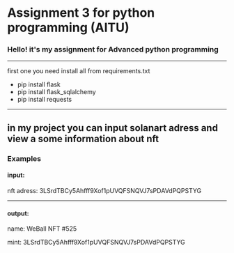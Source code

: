# Assignment 3 for python programming (AITU)
 
### Hello! it's my assignment for Advanced python programming

---
first one you need install all from requirements.txt
* pip install flask 
* pip install flask_sqlalchemy
* pip install requests
---

in my project you can input solanart adress
and view a some information about nft
---
### Examples
#### input:

nft adress: 3LSrdTBCy5Ahfff9Xof1pUVQFSNQVJ7sPDAVdPQPSTYG

---

#### output:


name: WeBall NFT #525

mint: 3LSrdTBCy5Ahfff9Xof1pUVQFSNQVJ7sPDAVdPQPSTYG